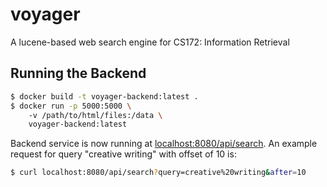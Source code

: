 # voyager
A lucene-based web search engine for CS172: Information Retrieval

## Running the Backend
```bash
$ docker build -t voyager-backend:latest .
$ docker run -p 5000:5000 \ 
    -v /path/to/html/files:/data \
    voyager-backend:latest
```

Backend service is now running at <localhost:8080/api/search>. 
An example request for query "creative writing" with offset of 10 is: 
```bash
$ curl localhost:8080/api/search?query=creative%20writing&after=10
```
